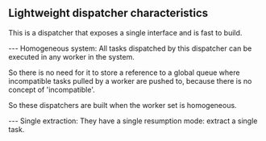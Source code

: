 
## Lightweight dispatcher characteristics

This is a dispatcher that exposes a single interface and is fast to build.

--- Homogeneous system:
All tasks dispatched by this dispatcher can be executed in any worker in the system.

So there is no need for it to store a reference to a global queue where incompatible tasks pulled by a worker are pushed to, because there is no concept of 'incompatible'.

So these dispatchers are built when the worker set is homogeneous.


--- Single extraction:
They have a single resumption mode: extract a single task.
